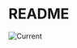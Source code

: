 # README

![Current](https://img.shields.io/badge/dynamic/json?url=https%3A%2F%2Fgithub.com%2Falexanderbrevig%2Fdoc-status%2Fraw%2Fmain%2Fstatuses.json&query=%24.files%5B%22README.md%22%5D&label=Current&color=white)
